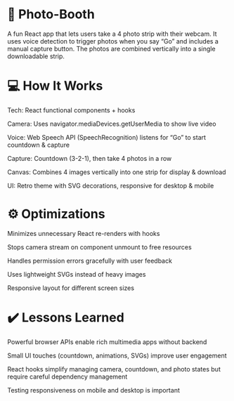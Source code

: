 # 📸 Photo-Booth

A fun React app that lets users take a 4 photo strip with their webcam. It uses voice detection to trigger photos when you say “Go” and includes a manual capture button. The photos are combined vertically into a single downloadable strip.



# 💻 How It Works
Tech: React functional components + hooks

Camera: Uses navigator.mediaDevices.getUserMedia to show live video

Voice: Web Speech API (SpeechRecognition) listens for “Go” to start countdown & capture

Capture: Countdown (3-2-1), then take 4 photos in a row

Canvas: Combines 4 images vertically into one strip for display & download

UI: Retro theme with SVG decorations, responsive for desktop & mobile

# ⚙️ Optimizations
Minimizes unnecessary React re-renders with hooks

Stops camera stream on component unmount to free resources

Handles permission errors gracefully with user feedback

Uses lightweight SVGs instead of heavy images

Responsive layout for different screen sizes

# ✔️ Lessons Learned
Powerful browser APIs enable rich multimedia apps without backend

Small UI touches (countdown, animations, SVGs) improve user engagement

React hooks simplify managing camera, countdown, and photo states but require careful dependency management

Testing responsiveness on mobile and desktop is important
